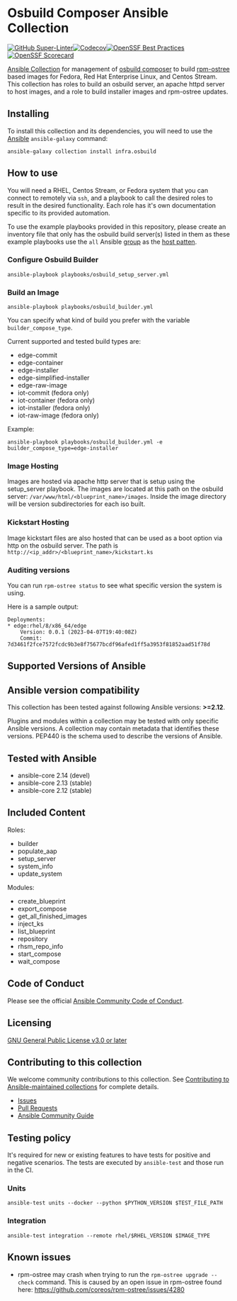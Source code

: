 # Osbuild Composer Ansible Collection

[![GitHub Super-Linter](https://github.com/redhat-cop/infra.osbuild/workflows/Lint%20Code%20Base/badge.svg)](https://github.com/marketplace/actions/super-linter)[![Codecov](https://img.shields.io/codecov/c/github/redhat-cop/infra.osbuild)](https://codecov.io/gh/redhat-cop/infra.osbuild)[![OpenSSF Best Practices](https://bestpractices.coreinfrastructure.org/projects/7460/badge)](https://bestpractices.coreinfrastructure.org/projects/7460)[![OpenSSF Scorecard](https://api.securityscorecards.dev/projects/github.com/redhat-cop/infra.osbuild/badge)](https://api.securityscorecards.dev/projects/github.com/redhat-cop/infra.osbuild)

[Ansible Collection](https://docs.ansible.com/ansible/latest/user_guide/collections_using.html)
for management of [osbuild composer](https://www.osbuild.org/documentation/#composer)
to build [rpm-ostree](https://rpm-ostree.readthedocs.io/en/latest/) based
images for Fedora, Red Hat Enterprise Linux, and Centos Stream.
This collection has roles to build an osbuild server, an apache httpd server
to host images, and a role to build installer images and rpm-ostree updates.

## Installing

To install this collection and its dependencies, you will need to use the
[Ansible](https://github.com/ansible/ansible) `ansible-galaxy` command:

```shell
ansible-galaxy collection install infra.osbuild
```

## How to use

You will need a RHEL, Centos Stream, or Fedora system that you can connect to
remotely via `ssh`, and a playbook to call the desired roles to result in the
desired functionality. Each role has it's own documentation specific to its
provided automation.

To use the example playbooks provided in this repository, please create an
inventory file that only has the osbuild build server(s) listed in them as these
example playbooks use the `all` Ansible [group](https://docs.ansible.com/ansible/latest/inventory_guide/intro_inventory.html#inventory-basics-formats-hosts-and-groups)
as the [host patten](https://docs.ansible.com/ansible/latest/inventory_guide/intro_patterns.html).

### Configure Osbuild Builder

```shell
ansible-playbook playbooks/osbuild_setup_server.yml
```

### Build an Image

```shell
ansible-playbook playbooks/osbuild_builder.yml
```

You can specify what kind of build you prefer with the variable `builder_compose_type`.

Current supported and tested build types are:

- edge-commit
- edge-container
- edge-installer
- edge-simplified-installer
- edge-raw-image
- iot-commit (fedora only)
- iot-container (fedora only)
- iot-installer (fedora only)
- iot-raw-image (fedora only)

Example:

```shell
ansible-playbook playbooks/osbuild_builder.yml -e builder_compose_type=edge-installer
```

### Image Hosting

Images are hosted via apache http server that is setup using the setup_server playbook.
The images are located at this path on the osbuild server: `/var/www/html/<blueprint_name>/images`.
Inside the image directory will be version subdirectories for each iso built.

### Kickstart Hosting

Image kickstart files are also hosted that can be used as a boot option
via http on the osbuild server. The path is `http://<ip_addr>/<blueprint_name>/kickstart.ks`

### Auditing versions

You can run `rpm-ostree status` to see what specific version the system is using.

Here is a sample output:

```
Deployments:
* edge:rhel/8/x86_64/edge
    Version: 0.0.1 (2023-04-07T19:40:08Z)
    Commit: 7d3461f2fce7572fcdc9b3e8f75677bcdf96afed1ff5a3953f81852aad51f78d
```

## Supported Versions of Ansible

<!--start requires_ansible-->

## Ansible version compatibility

This collection has been tested against following Ansible versions: **>=2.12**.

Plugins and modules within a collection may be tested with only specific
Ansible versions.  A collection may contain metadata that identifies these versions.
PEP440 is the schema used to describe the versions of Ansible.

<!--end requires_ansible-->

## Tested with Ansible

- ansible-core 2.14 (devel)
- ansible-core 2.13 (stable)
- ansible-core 2.12 (stable)

## Included Content
Roles:
- builder
- populate_aap
- setup_server
- system_info
- update_system

Modules:
- create_blueprint
- export_compose
- get_all_finished_images
- inject_ks
- list_blueprint
- repository
- rhsm_repo_info
- start_compose
- wait_compose

## Code of Conduct

Please see the official [Ansible Community Code of Conduct](https://docs.ansible.com/ansible/latest/community/code_of_conduct.html).

## Licensing

[GNU General Public License v3.0 or later](https://github.com/redhat-cop/infra.osbuild/blob/main/LICENSE)

## Contributing to this collection

We welcome community contributions to this collection. See [Contributing to Ansible-maintained collections](https://docs.ansible.com/ansible/devel/community/contributing_maintained_collections.html#contributing-maintained-collections) for complete details.

* [Issues](https://github.com/redhat-cop/infra.osbuild/issues)
* [Pull Requests](https://github.com/redhat-cop/infra.osbuild/pulls)
* [Ansible Community Guide](https://docs.ansible.com/ansible/latest/community/index.html)

## Testing policy

It's required for new or existing features to have tests for positive and negative scenarios.
The tests are executed by `ansible-test` and those run in the CI.

### Units
```
ansible-test units --docker --python $PYTHON_VERSION $TEST_FILE_PATH
```

### Integration
```
ansible-test integration --remote rhel/$RHEL_VERSION $IMAGE_TYPE
```
## Known issues
- rpm-ostree may crash when trying to run the `rpm-ostree upgrade --check` command. This is caused by an open issue in rpm-ostree found here: https://github.com/coreos/rpm-ostree/issues/4280
